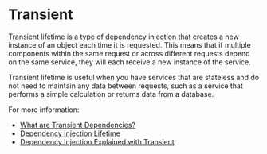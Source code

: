 # Transient

Transient lifetime is a type of dependency injection that creates a new instance of an object each time it is requested. This means that if multiple components within the same request or across different requests depend on the same service, they will each receive a new instance of the service.

Transient lifetime is useful when you have services that are stateless and do not need to maintain any data between requests, such as a service that performs a simple calculation or returns data from a database.

For more information:

- [What are Transient Dependencies?](https://blazor-university.com/dependency-injection/dependency-lifetimes-and-scopes/transient-dependencies/)
- [Dependency Injection Lifetime](https://www.tektutorialshub.com/asp-net-core/asp-net-core-dependency-injection-lifetime/)
- [Dependency Injection Explained with Transient](https://www.youtube.com/watch?v=NkTF_6IQPiY)